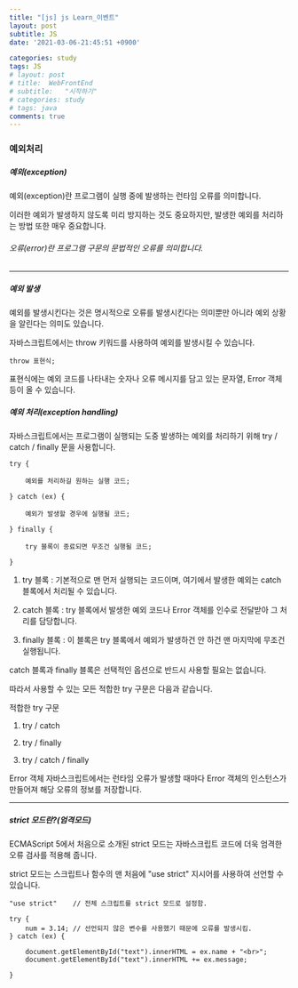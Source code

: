 ```yaml
---
title: "[js] js Learn_이벤트"
layout: post
subtitle: JS
date: '2021-03-06-21:45:51 +0900'

categories: study
tags: JS
# layout: post
# title:  WebFrontEnd
# subtitle:   "시작하기"
# categories: study
# tags: java
comments: true
---
```

### 예외처리

##### 예외(exception)
예외(exception)란 프로그램이 실행 중에 발생하는 런타임 오류를 의미합니다.

이러한 예외가 발생하지 않도록 미리 방지하는 것도 중요하지만, 발생한 예외를 처리하는 방법 또한 매우 중요합니다.

###### 오류(error)란 프로그램 구문의 문법적인 오류를 의미합니다.

---

##### 예외 발생

예외를 발생시킨다는 것은 명시적으로 오류를 발생시킨다는 의미뿐만 아니라 예외 상황을 알린다는 의미도 있습니다.



자바스크립트에서는 throw 키워드를 사용하여 예외를 발생시킬 수 있습니다.

```
throw 표현식;
```


표현식에는 예외 코드를 나타내는 숫자나 오류 메시지를 담고 있는 문자열, Error 객체 등이 올 수 있습니다.

##### 예외 처리(exception handling)
자바스크립트에서는 프로그램이 실행되는 도중 발생하는 예외를 처리하기 위해 try / catch / finally 문을 사용합니다.

```
try {

    예외를 처리하길 원하는 실행 코드;

} catch (ex) {

    예외가 발생할 경우에 실행될 코드;

} finally {

    try 블록이 종료되면 무조건 실행될 코드;

}
```


1. try 블록 : 기본적으로 맨 먼저 실행되는 코드이며, 여기에서 발생한 예외는 catch 블록에서 처리될 수 있습니다.

2. catch 블록 : try 블록에서 발생한 예외 코드나 Error 객체를 인수로 전달받아 그 처리를 담당합니다.

3. finally 블록 : 이 블록은 try 블록에서 예외가 발생하건 안 하건 맨 마지막에 무조건 실행됩니다.



catch 블록과 finally 블록은 선택적인 옵션으로 반드시 사용할 필요는 없습니다.

따라서 사용할 수 있는 모든 적합한 try 구문은 다음과 같습니다.

적합한 try 구문
1. try / catch

2. try / finally

3. try / catch / finally

Error 객체
자바스크립트에서는 런타임 오류가 발생할 때마다 Error 객체의 인스턴스가 만들어져 해당 오류의 정보를 저장합니다.

---

##### strict 모드란?(엄격모드)
ECMAScript 5에서 처음으로 소개된 strict 모드는 자바스크립트 코드에 더욱 엄격한 오류 검사를 적용해 줍니다.

strict 모드는 스크립트나 함수의 맨 처음에 "use strict" 지시어를 사용하여 선언할 수 있습니다.


```
"use strict"    // 전체 스크립트를 strict 모드로 설정함.

try {
    num = 3.14; // 선언되지 않은 변수를 사용했기 때문에 오류를 발생시킴.
} catch (ex) {

    document.getElementById("text").innerHTML = ex.name + "<br>";
    document.getElementById("text").innerHTML += ex.message;

}

```

